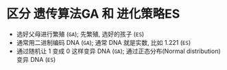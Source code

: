 # 区分 遗传算法GA 和 进化策略ES

- 选好父母进行繁殖 (`GA`); 先繁殖, 选好的孩子 (`ES`)
- 通常用二进制编码 DNA (`GA`); 通常 DNA 就是实数, 比如 1.221 (`ES`)
- 通过随机让 1 变成 0 这样变异 DNA (`GA`); 通过正态分布(Normal distribution)变异 DNA (`ES`)

